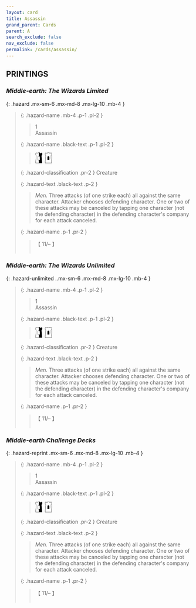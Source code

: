 ```yaml
---
layout: card
title: Assassin
grand_parent: Cards
parent: A
search_exclude: false
nav_exclude: false
permalink: /cards/assassin/
---
```


## PRINTINGS


### _Middle-earth: The Wizards Limited_

{: .hazard .mx-sm-6 .mx-md-8 .mx-lg-10 .mb-4 }
> {: .hazard-name .mb-4 .p-1 .pl-2 }
> > <div class="hazard-mp">1</div>
> > <div class="card-name">Assassin</div>
>
> {: .hazard-name .black-text .p-1 .pl-2 }
> > ![](/assets/images/border-hold.svg)&ensp;![](/assets/images/free-hold.svg)
>
> {: .hazard-classification .pr-2 }
> Creature
>
> {: .hazard-text .black-text .p-2 }
> > _Men._ Three attacks (of one strike each) all against the same character. Attacker chooses defending character. One or two of these attacks may be canceled by tapping one character (not the defending character) in the defending character's company for each attack canceled. 
>
> {: .hazard-name .p-1 .pr-2 }
> > <div class="card-shield">【 11/&ndash; 】</div>
> > <div class="card-corruption">&nbsp;</div>

### _Middle-earth: The Wizards Unlimited_

{: .hazard-unlimited ..mx-sm-6 .mx-md-8 .mx-lg-10 .mb-4 }
> {: .hazard-name .mb-4 .p-1 .pl-2 }
> > <div class="hazard-mp">1</div>
> > <div class="card-name">Assassin</div>
>
> {: .hazard-name .black-text .p-1 .pl-2 }
> > ![](/assets/images/border-hold.svg)&ensp;![](/assets/images/free-hold.svg)
>
> {: .hazard-classification .pr-2 }
> Creature
>
> {: .hazard-text .black-text .p-2 }
> > _Men._ Three attacks (of one strike each) all against the same character. Attacker chooses defending character. One or two of these attacks may be canceled by tapping one character (not the defending character) in the defending character's company for each attack canceled. 
>
> {: .hazard-name .p-1 .pr-2 }
> > <div class="card-shield">【 11/&ndash; 】</div>
> > <div class="card-corruption-white">&nbsp;</div>

### _Middle-earth Challenge Decks_

{: .hazard-reprint .mx-sm-6 .mx-md-8 .mx-lg-10 .mb-4 }
> {: .hazard-name .mb-4 .p-1 .pl-2 }
> > <div class="hazard-mp">1</div>
> > <div class="card-name">Assassin</div>
>
> {: .hazard-name .black-text .p-1 .pl-2 }
> > ![](/assets/images/border-hold.svg)&ensp;![](/assets/images/free-hold.svg)
>
> {: .hazard-classification .pr-2 }
> Creature
>
> {: .hazard-text .black-text .p-2 }
> > _Men._ Three attacks (of one strike each) all against the same character. Attacker chooses defending character. One or two of these attacks may be canceled by tapping one character (not the defending character) in the defending character's company for each attack canceled. 
>
> {: .hazard-name .p-1 .pr-2 }
> > <div class="card-shield">【 11/&ndash; 】</div>
> > <div class="card-corruption-white">&nbsp;</div>
